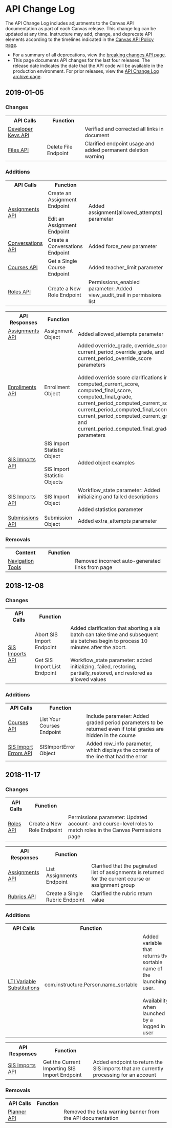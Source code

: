 API Change Log
==============

The API Change Log includes adjustments to the Canvas API documentation as part of each Canvas release. This change log can be updated at any time. Instructure may add, change, and deprecate API elements according to the timelines indicated in the <a href="https://www.canvaslms.com/policies/api-policy">Canvas API Policy page</a>.

<ul><li>For a summary of all deprecations, view the <a href="file.breaking.html">breaking changes API page</a>.</li>
<li>This page documents API changes for the last four releases. The release date indicates the date that the API code will be available in the production environment. For prior releases, view the <a href="file.changelog_archive.html">API Change Log archive page</a>.</li>
</ul>

<h2>2019-01-05</h2>

<h3>Changes</h3>
<table class="changelog">
<tr>
<th>API Calls</th>
<th>Function</th>
<th></th>
</tr>
<tr>
<td><a href="file.developer_keys.html">Developer Keys API</a></td>
<td></td>
<td>Verified and corrected all links in document</td>
</tr>
<tr>
<td><a href="files.html">Files API</a></td>
<td>Delete File Endpoint</td>
<td>Clarified endpoint usage and added permanent deletion warning</td>
</tr>
</table>

<h3>Additions</h3>
<table class="changelog">
<tr>
<th>API Calls</th>
<th>Function</th>
<th></th>
</tr>
<tr>
<td><a href="assignments.html">Assignments API</a></td>
  <td>Create an Assignment Endpoint<br><br>
  Edit an Assignment Endpoint</td>
  <td>Added assignment[allowed_attempts] parameter</td>
</tr>
<tr>
<td><a href="conversations.html">Conversations API</a></td>
  <td>Create a Conversations Endpoint</td>
  <td>Added force_new parameter</td>
</tr>
<tr>
<td><a href="courses.html">Courses API</a></td>
  <td>Get a Single Course Endpoint</td>
  <td>Added teacher_limit parameter</td>
</tr>
<tr>
<td><a href="roles.html">Roles API</a></td>
  <td>Create a New Role Endpoint</td>
  <td>Permissions_enabled parameter: Added view_audit_trail in permissions list</td>
</tr>
</table>
<p></p>
<table class="changelog">
<tr>
<th>API Responses</th>
<th>Function</th>
<th></th>
</tr>
<tr>
<td><a href="assignments.html">Assignments API</a></td>
  <td>Assignment Object</td>
  <td>Added allowed_attempts parameter</td>
</tr>
<tr>
<td><a href="enrollments.html">Enrollments API</a></td>
  <td>Enrollment Object</td>
  <td>Added override_grade, override_score, current_period_override_grade, and current_period_override_score parameters
  <br><br>
  Added override score clarifications in computed_current_score, computed_final_score, computed_final_grade, current_period_computed_current_score, current_period_computed_final_score, current_period_computed_current_grade, and current_period_computed_final_grade parameters</td>
</tr>
<tr>
<td><a href="sis_imports.html">SIS Imports API</a></td>
  <td>SIS Import Statistic Object<br><br>
  SIS Import Statistic Objects</td>
  <td>Added object examples</td>
</tr>
<tr>
<td><a href="sis_imports.html">SIS Imports API</a></td>
  <td>SIS Import Object</td>
  <td>Workflow_state parameter: Added initializing and failed descriptions<br><br>
  Added statistics parameter
</td>
</tr>
<tr>
<td><a href="submissions.html">Submissions API</a></td>
  <td>Submission Object</td>
  <td>Added extra_attempts parameter
</td>
</tr>
</table>

<h3>Removals</h3>
<table class="changelog">
<tr>
<th>Content</th>
<th>Function</th>
<th></th>
</tr>
<tr>
<td><a href="file.navigation_tools.html">Navigation Tools</a></td>
  <td></td>
  <td>Removed incorrect auto-generated links from page</td>
</tr>
</table>

<h2>2018-12-08</h2>

<h3>Changes</h3>
<table class="changelog">
<tr>
<th>API Calls</th>
<th>Function</th>
<th></th>
</tr>
<tr>
<td><a href="sis_imports.html">SIS Imports API</a></td>
<td>Abort SIS Import Endpoint<br><br>
Get SIS Import List Endpoint</td>
<td>Added clarification that aborting a sis batch can take time and subsequent sis batches begin to process 10 minutes after the abort.<br><br>
Workflow_state parameter: added initializing, failed, restoring, partially_restored, and restored as allowed values</td>
</tr>
</table>

<h3>Additions</h3>
<table class="changelog">
<tr>
<th>API Calls</th>
<th>Function</th>
<th></th>
</tr>
<tr>
<td><a href="courses.html">Courses API</a></td>
<td>List Your Courses Endpoint</td>
<td>Include parameter: Added graded period parameters to be returned even if total grades are hidden in the course</td>
</tr>
<tr>
<td><a href="sis_import_errors.html">SIS Import Errors API</a></td>
<td>SISImportError Object</td>
<td>Added row_info parameter, which displays the contents of the line that had the error</td>
</tr>
</table>
<p></p>

<h2>2018-11-17</h2>

<h3>Changes</h3>
<table class="changelog">
<tr>
<th>API Calls</th>
<th>Function</th>
<th></th>
</tr>
<tr>
<td><a href="roles.html">Roles API</a></td>
<td>Create a New Role Endpoint</td>
<td>Permissions parameter: Updated account- and course-level roles to match roles in the Canvas Permissions page
</tr>
</table>
<p></p>
<table class="changelog">
<tr>
<th>API Responses</th>
<th>Function</th>
<th></th>
</tr>
<tr>
<td><a href="assignments.html">Assignments API</a></td>
<td>List Assignments Endpoint</td>
<td>Clarified that the paginated list of assignments is returned for the current course or assignment group
</tr>
<tr>
<td><a href="rubrics.html">Rubrics API</a></td>
<td>Create a Single Rubric Endpoint</td>
<td>Clarified the rubric return value</td>
</tr>
</table>

<h3>Additions</h3>
<table class="changelog">
<tr>
<th>API Calls</th>
<th>Function</th>
<th></th>
</tr>
<tr>
<td><a href="file.tools_variable_substitutions.html">LTI Variable Substitutions</a></td>
<td>com.instructure.Person.name_sortable</td>
<td>Added variable that returns the sortable name of the launching user.
<br><br>Availability: when launched by a logged in user
</tr>
</table>
<p></p>
<table class="changelog">
<tr>
<th>API Responses</th>
<th>Function</th>
<th></th>
</tr>
<tr>
<td><a href="sis_imports.html">SIS Imports API</a></td>
<td>Get the Current Importing SIS Import Endpoint</td>
<td>Added endpoint to return the SIS imports that are currently processing for an account
</table>

<h3>Removals</h3>
<table class="changelog">
<tr>
<th>API Calls</th>
<th>Function</th>
<th></th>
</tr>
<tr>
<td><a href="planner.html">Planner API</td>
<td></td>
<td>Removed the beta warning banner from the API documentation</td>
</tr>
</table>
